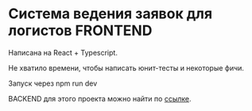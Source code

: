 # Cистема ведения заявок для логистов FRONTEND

Написана на React + Typescript.

Не хватило времени, чтобы написать юнит-тесты и некоторые фичи.

Запуск через npm run dev

BACKEND для этого проекта можно найти по [ссылке](https://github.com/Norwak/Test-Assignment-Logistics-Backend').
